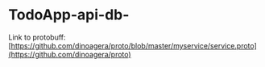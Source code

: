 # TodoApp-api-db-
Link to protobuff: [https://github.com/dinoagera/proto/blob/master/myservice/service.proto](https://github.com/dinoagera/proto)
